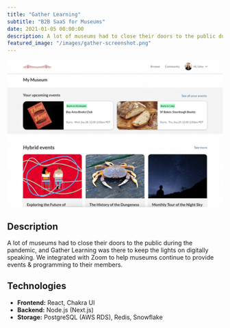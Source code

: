 ```yaml
---
title: "Gather Learning"
subtitle: "B2B SaaS for Museums"
date: 2021-01-05 00:00:00
description: A lot of museums had to close their doors to the public during the pandemic, and Gather Learning was there to keep the lights on digitally speaking. We integrated with Zoom to help museums continue to provide events & programming to their members.
featured_image: "/images/gather-screenshot.png"
---
```


![](/images/gather-screenshot.jpg)

## Description

A lot of museums had to close their doors to the public during the pandemic, and Gather Learning was there to keep the lights on digitally speaking. We integrated with Zoom to help museums continue to provide events & programming to their members.

## Technologies

- **Frontend:** React, Chakra UI
- **Backend:** Node.js (Next.js)
- **Storage:** PostgreSQL (AWS RDS), Redis, Snowflake
